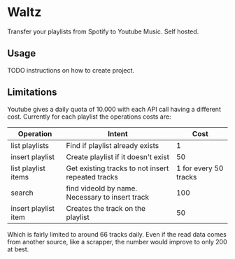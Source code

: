 # Waltz
 
 Transfer your playlists from Spotify to Youtube Music. Self hosted.

## Usage

TODO instructions on how to create project.

## Limitations

Youtube gives a daily quota of 10.000 with each API call having a different cost. Currently for
each playlist the operations costs are:

| Operation            | Intent                                            | Cost                  |
|----------------------|---------------------------------------------------|-----------------------|
| list playlists       | Find if playlist already exists                   | 1                     |
| insert playlist      | Create playlist if it doesn't exist               | 50                    |
| list playlist items  | Get existing tracks to not insert repeated tracks | 1 for every 50 tracks |
| search               | find videoId by name. Necessary to insert track   | 100                   |
| insert playlist item | Creates the track on the playlist                 | 50                    |

Which is fairly limited to around 66 tracks daily. Even if the read data comes from another source, like
a scrapper, the number would improve to only 200 at best.